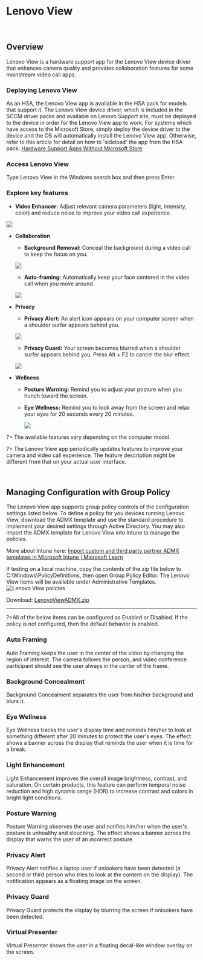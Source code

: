 # Lenovo View
<br>

## Overview

Lenovo View is a hardware support app for the Lenovo View device driver that enhances camera quality and provides collaboration features for some mainstream video call apps. 

### Deploying Lenovo View
As an HSA, the Lenovo View app is available in the HSA pack for models that support it. The Lenovo View device driver, which is included in the SCCM driver packs and available on Lenovo Support site, must be deployed to the device in order for the Lenovo View app to work. For systems which have access to the Microsoft Store, simply deploy the device driver to the device and the OS will automatically install the Lenovo View app. Otherwise, refer to this article for detail on how to 'sideload' the app from the HSA pack: [Hardware Support Apps Without Microsoft Store](https://blog.lenovocdrt.com/#/2020/hsa-1)

### Access Lenovo View
Type Lenovo View in the Windows search box and then press Enter.

### Explore key features

- **Video Enhancer:** Adjust relevant camera parameters (light, intensity, color) and reduce noise to improve your video call experience.

![](../img/guides/view/Video_Enhancer.jpg)


- **Collaboration**
	- **Background Removal:** Conceal the background during a video call to keep the focus on you.

	![](../img/guides/view/Background_Removal.jpg)
	
	- **Auto-framing:** Automatically keep your face centered in the video call when you move around.
	
	![](../img/guides/view/Auto-Framing.jpg)
	
- **Privacy**
	- **Privacy Alert:** An alert icon appears on your computer screen when a shoulder surfer appears behind you.

	![](../img/guides/view/Privacy_Alert_2023.jpg)

	- **Privacy Guard:** Your screen becomes blurred when a shoulder surfer appears behind you. Press Alt + F2 to cancel the blur effect.

	![](../img/guides/view/Privacy_Guard.jpg)
		
- **Wellness**
	- **Posture Warning:** Remind you to adjust your posture when you hunch toward the screen.
	- **Eye Wellness:** Remind you to look away from the screen and relax your eyes for 20 seconds every 20 minutes.

		![](../img/guides/view/a_temp_digital_wellness_2023.jpg)

?> The available features vary depending on the computer model.

?> The Lenovo View app periodically updates features to improve your camera and video call experience. The feature description might be different from that on your actual user interface.

<br>

## Managing Configuration with Group Policy

The Lenovo View app supports group policy controls of the configuration settings listed below. To define a policy for you devices running Lenovo View, download the ADMX template and use the standard procedure to implement your desired settings through Active Directory.  You may also import the ADMX template for Lenovo View into Intune to manage the policies. 

More about Intune here: [Import custom and third party partner ADMX templates in Microsoft Intune | Microsoft Learn](https://learn.microsoft.com/en-us/mem/intune/configuration/administrative-templates-import-custom)

If testing on a local machine, copy the contents of the zip file below to C:\Windows\PolicyDefinitions, then open Group Policy Editor. The Lenovo View items will be available under Administrative Templates.
![Lenovo View policies](../img/guides/view/gpedit.png)

Download:  [LenovoViewADMX.zip](https://download.lenovo.com/cdrt/tools/LenovoViewADMX.zip)

<hr>

?>All of the below items can be configured as Enabled or Disabled.  If the policy is not configured, then the default behavior is enabled.

### Auto Framing
Auto Framing keeps the user in the center of the video by changing the region of interest. The camera follows the person, and video conference participant should see the user always in the center of the frame.

### Background Concealment
Background Concealment separates the user from his/her background and blurs it.

### Eye Wellness
Eye Wellness tracks the user's display time and reminds him/her to look at something different after 20 minutes to protect the user's eyes. The effect shows a banner across the display that reminds the user when it is time for a break.

### Light Enhancement
Light Enhancement improves the overall image brightness, contrast, and saturation. On certain products, this feature can perform temporal noise reduction and high dynamic range (HDR) to increase contrast and colors in bright light conditions.

### Posture Warning
Posture Warning observes the user and notifies him/her when the user's posture is unhealthy and slouching. The effect shows a banner across the display that warns the user of an incorrect posture.

### Privacy Alert
Privacy Alert notifies a laptop user if onlookers have been detected (a second or third person who tries to look at the content on the display). The notification appears as a floating image on the screen.

### Privacy Guard
Privacy Guard protects the display by blurring the screen if onlookers have been detected.

### Virtual Presenter
Virtual Presenter shows the user in a floating decal-like window overlay on the screen.
